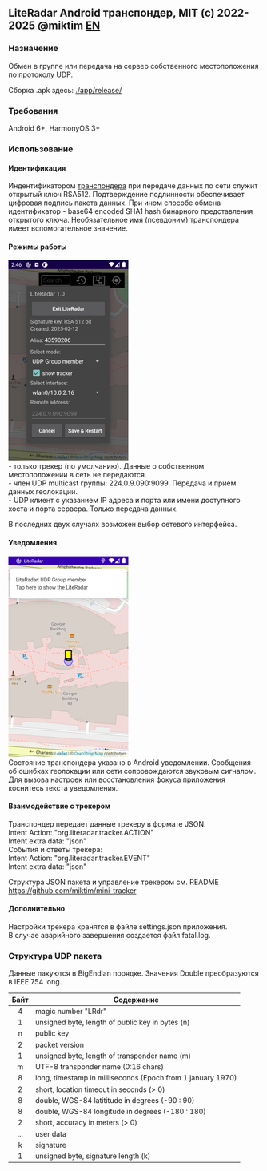 ## LiteRadar Android транспондер, MIT (c) 2022-2025 @miktim [EN](./README.md)

### Назначение  
Обмен в группе или передача на сервер собственного местоположения по протоколу UDP.  

Сборка .apk здесь: [./app/release/](./app/release/)  

### Требования  
Android 6+, HarmonyOS 3+  

### Использование  

#### Идентификация  
Индентификатором [транспондера](https://ru.ruwiki.ru/wiki/%D0%90%D0%97%D0%9D-%D0%92) при передаче данных по сети служит открытый ключ RSA512. Подтверждение подлинности обеспечивает цифровая подпись пакета данных. При ином способе обмена  идентификатор - base64 encoded SHA1 hash бинарного представления открытого ключа.
Необязательное имя (псевдоним) транспондера имеет вспомогательное значение.

#### Режимы работы
<img
  src="./markdown/settings.png"
  alt="Settings" height=400 width=240/>  
\- только трекер (по умолчанию). Данные о собственном местоположении в сеть не передаются.  
\- член UDP multicast группы: 224.0.9.090:9099. Передача и прием данных геолокации.  
\- UDP клиент с указанием IP адреса и порта или имени доступного хоста и порта сервера. Только передача данных.  

В последних двух случаях возможен выбор сетевого интерфейса.

#### Уведомления  
<img
  src="./markdown/notification.png"
  alt="Notification" height=400 width=240/>  
Состояние транспондера указано в Android уведомлении. Сообщения об ошибках геолокации или сети сопровождаются звуковым сигналом.  
Для вызова настроек или восстановления фокуса приложения коснитесь текста уведомления.  

#### Взаимодействие с трекером
Транспондер передает данные трекеру в формате JSON.  
Intent Action: "org.literadar.tracker.ACTION"  
Intent extra data: "json"  
События и ответы трекера:  
Intent Action: "org.literadar.tracker.EVENT"  
Intent extra data: "json"  

Структура JSON пакета и управление трекером см. README https://github.com/miktim/mini-tracker  

#### Дополнительно  
Настройки трекера хранятся в файле settings.json приложения.  
В случае аварийного завершения создается файл fatal.log.

### Структура UDP пакета  
Данные пакуются в BigEndian порядке. Значения Double преобразуются в IEEE 754 long.


| Байт | Содержание |
|:----:|------------|
| 4    | magic number "LRdr" |
| 1    | unsigned byte, length of public key in bytes (n) |
| n    | public key |
| 2    | packet version |
| 1    | unsigned byte, length of transponder name (m) |
| m    | UTF-8 transponder name (0:16 chars) |
| 8    | long, timestamp in milliseconds (Epoch from 1 january 1970) |
| 2    | short, location timeout in seconds (> 0) |
| 8    | double, WGS-84 latititude in degrees (-90 : 90) |
| 8    | double, WGS-84 longitude in degrees (-180 : 180) |
| 2    | short, accuracy in meters (> 0)|
| ...  | user data |
| k    | signature |
| 1    | unsigned byte, signature length (k) |
